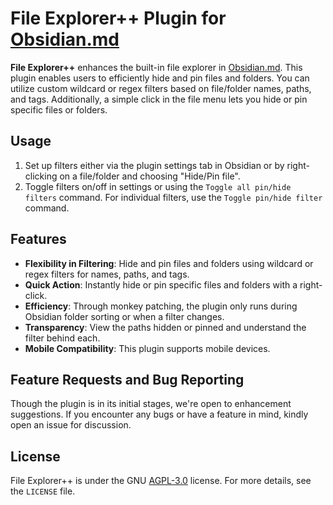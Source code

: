 # File Explorer++ Plugin for [Obsidian.md](https://obsidian.md/)

**File Explorer++** enhances the built-in file explorer in [Obsidian.md](https://obsidian.md/). This plugin enables users to efficiently
hide and pin files and folders. You can utilize custom wildcard or regex filters based on file/folder names, paths, and tags. Additionally,
a simple click in the file menu lets you hide or pin specific files or folders.

## **Usage**

1. Set up filters either via the plugin settings tab in Obsidian or by right-clicking on a file/folder and choosing "Hide/Pin file".
2. Toggle filters on/off in settings or using the `Toggle all pin/hide filters` command. For individual filters, use the
   `Toggle pin/hide filter` command.

## **Features**

-   **Flexibility in Filtering**: Hide and pin files and folders using wildcard or regex filters for names, paths, and tags.
-   **Quick Action**: Instantly hide or pin specific files and folders with a right-click.
-   **Efficiency**: Through monkey patching, the plugin only runs during Obsidian folder sorting or when a filter changes.
-   **Transparency**: View the paths hidden or pinned and understand the filter behind each.
-   **Mobile Compatibility**: This plugin supports mobile devices.

## **Feature Requests and Bug Reporting**

Though the plugin is in its initial stages, we're open to enhancement suggestions. If you encounter any bugs or have a feature in mind,
kindly open an issue for discussion.

## **License**

File Explorer++ is under the GNU [AGPL-3.0](https://www.gnu.org/licenses/agpl-3.0.en.html) license. For more details, see the `LICENSE`
file.
